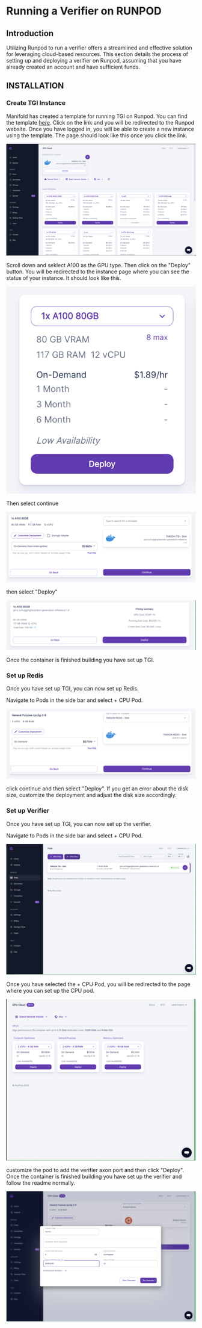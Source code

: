 # Running a Verifier on RUNPOD

## Introduction
Utilizing Runpod to run a verifier offers a streamlined and effective solution for leveraging cloud-based resources. This section details the process of setting up and deploying a verifier on Runpod, assuming that you have already created an account and have sufficient funds.

## INSTALLATION

### Create TGI Instance
Manifold has created a template for running TGI on Runpod. You can find the template [here](https://runpod.io/gsc?template=gh1lamgsuz&ref=u908wzaw). Click on the link and you will be redirected to the Runpod website. Once you have logged in, you will be able to create a new instance using the template. The page should look like this once you click the link.

![Runpod TGI Template](runpod_imgs/step_1.png)

Scroll down and seklect A100 as the GPU type. Then click on the "Deploy" button. You will be redirected to the instance page where you can see the status of your instance. It should look like this.

![A100](runpod_imgs/step_2.png)

Then select continue

![Select Continue](runpod_imgs/step_3.png)

then select "Deploy"

![Select Deploy](runpod_imgs/step_4.png)

Once the container is finished building you have set up TGI.

### Set up Redis
Once you have set up TGI, you can now set up Redis.

Navigate to Pods in the side bar and select + CPU Pod.

![Alt text](runpod_imgs/step_1_redis.png)

click continue and then select "Deploy". If you get an error about the disk size, customize the deployment and adjust the disk size accordingly. 


### Set up Verifier

Once you have set up TGI, you can now set up the verifier. 

Navigate to Pods in the side bar and select + CPU Pod.



![Alt text](runpod_imgs/step_1_prover.png)

Once you have selected the + CPU Pod, you will be redirected to the page where you can set up the CPU pod.

![Alt text](runpod_imgs/step_2_prover.png)

customize the pod to add the verifier axon port and then click "Deploy". Once the container is finished building you have set up the verifier and follow the readme normally.

![Alt text](runpod_imgs/step_3_prover.png)